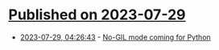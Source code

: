 # [Published on 2023-07-29](index.md)

* [2023-07-29, 04:26:43](https://lobste.rs/s/8pwitg/no_gil_mode_coming_for_python) - [No-GIL mode coming for Python](https://lwn.net/Articles/939568/)
